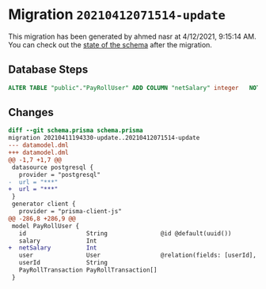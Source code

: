 # Migration `20210412071514-update`

This migration has been generated by ahmed nasr at 4/12/2021, 9:15:14 AM.
You can check out the [state of the schema](./schema.prisma) after the migration.

## Database Steps

```sql
ALTER TABLE "public"."PayRollUser" ADD COLUMN "netSalary" integer   NOT NULL 
```

## Changes

```diff
diff --git schema.prisma schema.prisma
migration 20210411194330-update..20210412071514-update
--- datamodel.dml
+++ datamodel.dml
@@ -1,7 +1,7 @@
 datasource postgresql {
   provider = "postgresql"
-  url = "***"
+  url = "***"
 }
 generator client {
   provider = "prisma-client-js"
@@ -286,8 +286,9 @@
 model PayRollUser {
   id                 String               @id @default(uuid())
   salary             Int
+  netSalary          Int
   user               User                 @relation(fields: [userId], references: [id])
   userId             String
   PayRollTransaction PayRollTransaction[]
 }
```


